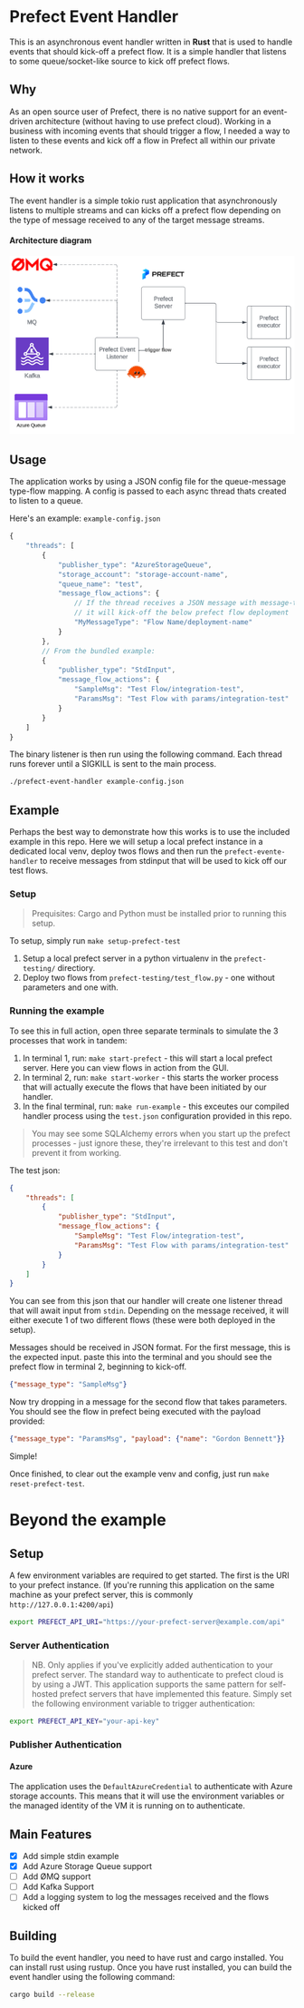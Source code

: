 # Prefect Event Handler

This is an asynchronous event handler written in **Rust** that is used to handle events that should kick-off a prefect flow. It is a simple handler that listens to some queue/socket-like source to kick off prefect flows.

## Why
As an open source user of Prefect, there is no native support for an event-driven architecture (without having to use prefect cloud). Working in a business with incoming events that should trigger a flow, I needed a way to listen to these events and kick off a flow in Prefect all within our private network.

## How it works
The event handler is a simple tokio rust application that asynchronously listens to multiple streams and can kicks off a prefect flow depending on the type of message received to any of the target message streams.

#### Architecture diagram
![architecture](image-1.png)

## Usage
The application works by using a JSON config file for the queue-message type-flow mapping. A config is passed to each async thread thats created to listen to a queue. 

Here's an example:
`example-config.json`
```js
{
    "threads": [
        {
            "publisher_type": "AzureStorageQueue",
            "storage_account": "storage-account-name",
            "queue_name": "test",
            "message_flow_actions": {
                // If the thread receives a JSON message with message-type="MyMessageType"
                // it will kick-off the below prefect flow deployment
                "MyMessageType": "Flow Name/deployment-name"
            }
        },
        // From the bundled example:
        {
            "publisher_type": "StdInput",
            "message_flow_actions": {
                "SampleMsg": "Test Flow/integration-test",
                "ParamsMsg": "Test Flow with params/integration-test"
            }
        }
    ]
}
```
The binary listener is then run using the following command. Each thread runs forever until a SIGKILL is sent to the main process.
```bash
./prefect-event-handler example-config.json
```
## Example

Perhaps the best way to demonstrate how this works is to use the included example in this repo. Here we will setup a local prefect instance in a dedicated local venv, deploy twos flows and then run the `prefect-evente-handler` to receive messages from stdinput that will be used to kick off our test flows.

### Setup
>Prequisites: Cargo and Python must be installed prior to running this setup.

To setup, simply run `make setup-prefect-test`
1. Setup a local prefect server in a python virtualenv in the `prefect-testing/` directiory.
1. Deploy two flows from `prefect-testing/test_flow.py` - one without parameters and one with.

### Running the example
To see this in full action, open three separate terminals to simulate the 3 processes that work in tandem:
1. In terminal 1, run: `make start-prefect` - this will start a local prefect server. Here you can view flows in action from the GUI.
1. In terminal 2, run: `make start-worker` - this starts the worker process that will actually execute the flows that have been initiated by our handler.
1. In the final terminal, run: `make run-example` - this exceutes our compiled handler process using the `test.json` configuration provided in this repo.

> You may see some SQLAlchemy errors when you start up the prefect processes - just ignore these, they're irrelevant to this test and don't prevent it from working.

The test json:
```json
{
    "threads": [
        {
            "publisher_type": "StdInput",
            "message_flow_actions": {
                "SampleMsg": "Test Flow/integration-test",
                "ParamsMsg": "Test Flow with params/integration-test"
            }
        }
    ]
}
```
You can see from this json that our handler will create one listener thread that will await input from `stdin`. Depending on the message received, it will either execute 1 of two different flows (these were both deployed in the setup). 

Messages should be received in JSON format. For the first message, this is the expected input. paste this into the terminal and you should see the prefect flow in terminal 2, beginning to kick-off.
```json
{"message_type": "SampleMsg"}
```

Now try dropping in a message for the second flow that takes parameters. You should see the flow in prefect being executed with the payload provided:
```json
{"message_type": "ParamsMsg", "payload": {"name": "Gordon Bennett"}}
```

Simple!

Once finished, to clear out the example venv and config, just run `make reset-prefect-test`.

# Beyond the example

## Setup

A few environment variables are required to get started.
The first is the URI to your prefect instance. (If you're running this application on the same machine as your prefect server, this is commonly `http://127.0.0.1:4200/api`)
```bash
export PREFECT_API_URI="https://your-prefect-server@example.com/api"
```

### Server Authentication
> NB. Only applies if you've explicitly added authentication to your prefect server.
The standard way to authenticate to prefect cloud is by using a JWT. This application supports the same pattern for self-hosted prefect servers that have implemented this feature.
Simply set the following environment variable to trigger authentication:
```bash
export PREFECT_API_KEY="your-api-key"
```

### Publisher Authentication
#### Azure
The application uses the `DefaultAzureCredential` to authenticate with Azure storage accounts. This means that it will use the environment variables or the managed identity of the VM it is running on to authenticate.


## Main Features
- [x] Add simple stdin example
- [x] Add Azure Storage Queue support
- [ ] Add ØMQ support
- [ ] Add Kafka Support
- [ ] Add a logging system to log the messages received and the flows kicked off

## Building
To build the event handler, you need to have rust and cargo installed. You can install rust using rustup. Once you have rust installed, you can build the event handler using the following command:
```bash
cargo build --release
```
